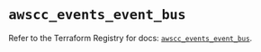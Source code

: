 # `awscc_events_event_bus`

Refer to the Terraform Registry for docs: [`awscc_events_event_bus`](https://registry.terraform.io/providers/hashicorp/awscc/0.70.0/docs/resources/events_event_bus).
